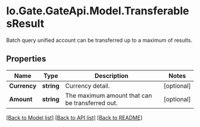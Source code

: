 
# Io.Gate.GateApi.Model.TransferablesResult

Batch query unified account can be transferred up to a maximum of results.

## Properties

Name | Type | Description | Notes
------------ | ------------- | ------------- | -------------
**Currency** | **string** | Currency detail. | [optional] 
**Amount** | **string** | The maximum amount that can be transferred out. | [optional] 

[[Back to Model list]](../README.md#documentation-for-models)
[[Back to API list]](../README.md#documentation-for-api-endpoints)
[[Back to README]](../README.md)
